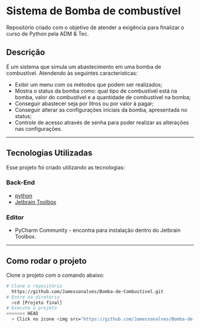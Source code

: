 # Sistema de Bomba de combustível
Repositório  criado  com  o  objetivo  de  atender a exigência para finalizar o  curso de Python 
pela ADM & Tec. 
## Descrição
É um sistema que simula um abastecimento em uma bomba de combustível. 
Atendendo às seguintes características:
- Exibir um menu com os métodos que podem ser realizados;
- Mostra o status da bomba como: qual tipo de combustível está na bomba, valor do combustível e a quantidade
  de combustível na bomba;
- Conseguir abastecer seja por litros ou por valor à pagar;
- Conseguir alterar as configurações iniciais da bomba, apresentada no status;
- Controle de acesso através de senha para poder realizar as alterações nas configurações.
--- 
## Tecnologias Utilizadas 
Esse projeto foi criado utilizando as tecnologias: 
### Back-End 
- [python](https://www.python.org/downloads/)  
- [Jetbrain Toolbox](https://www.jetbrains.com/lp/toolbox/)  
### Editor 
- PyCharm Community - encontra para instalação dentro do Jetbrain Toolbox.   
---  
## Como rodar o projeto
Clone o projeto com o comando abaixo:
```bash 
# Clone o repositório 
  https://github.com/Jamessonalves/Bomba-de-Combustivel.git
# Entre no diretório 
  >cd [Projeto final] 
# Execute o projeto  
<<<<<<< HEAD
  > Click no ícone <img src="https://github.com/Jamessonalves/Bomba-de-Combustivel/blob/main/icone.PNG"/> ou digite shift + f10.

